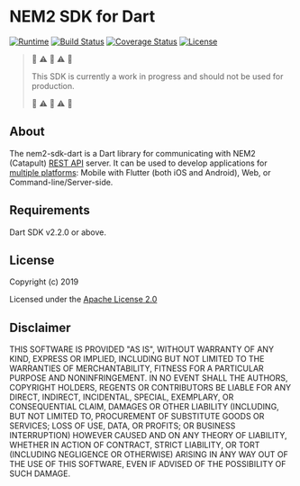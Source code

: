 [comment]: # (Replace variables LANGUAGE_NAME, YEAR, LICENSE_NAME, CONTRIBUTORS, GITHUB_NICKNAME and complete Requirements and Installation sections)

# NEM2 SDK for Dart

[![Runtime](https://img.shields.io/badge/dart-%3E%3D2.2-brightgreen.svg)][dart-version]
[![Build Status](https://api.travis-ci.org/fajarvm/nem2-sdk-dart.svg?branch=dev)][travis-build]
[![Coverage Status](https://coveralls.io/repos/github/fajarvm/nem2-sdk-dart/badge.svg?branch=dev)][coveralls-build]
[![License](https://img.shields.io/badge/License-Apache%202.0-blue.svg)][apache-license]

> :construction: :warning: :rotating_light: :warning: :construction:
> 
> This SDK is currently a work in progress and should not be used for production.
> 
> :construction: :warning: :rotating_light: :warning: :construction:

## About
The nem2-sdk-dart is a Dart library for communicating with NEM2 (Catapult) [REST API][nemtech-api] server. It can be used to develop applications for [multiple platforms][dart-platforms]: Mobile with Flutter (both iOS and Android), Web, or Command-line/Server-side.

## Requirements
Dart SDK v2.2.0 or above.

## License

Copyright (c) 2019

Licensed under the [Apache License 2.0](LICENSE)

## Disclaimer

THIS SOFTWARE IS PROVIDED "AS IS", WITHOUT WARRANTY OF ANY KIND, EXPRESS OR IMPLIED, INCLUDING BUT NOT LIMITED TO THE WARRANTIES OF MERCHANTABILITY, FITNESS FOR A PARTICULAR PURPOSE AND NONINFRINGEMENT. IN NO EVENT SHALL THE AUTHORS, COPYRIGHT HOLDERS, REGENTS OR CONTRIBUTORS BE LIABLE FOR ANY DIRECT, INDIRECT, INCIDENTAL, SPECIAL, EXEMPLARY, OR CONSEQUENTIAL CLAIM, DAMAGES OR OTHER LIABILITY (INCLUDING, BUT NOT LIMITED TO, PROCUREMENT OF SUBSTITUTE GOODS OR SERVICES; LOSS OF USE, DATA, OR PROFITS; OR BUSINESS INTERRUPTION) HOWEVER CAUSED AND ON ANY THEORY OF LIABILITY, WHETHER IN ACTION OF CONTRACT, STRICT LIABILITY, OR TORT (INCLUDING NEGLIGENCE OR OTHERWISE) ARISING IN ANY WAY OUT OF THE USE OF THIS SOFTWARE, EVEN IF ADVISED OF THE POSSIBILITY OF SUCH DAMAGE.

[self]: https://github.com/fajarvm/nem2-sdk-dart
[issues]: https://github.com/fajarvm/nem2-sdk-dart/issues
[sdk-ref]: http://fajarvm.github.io/nem2-sdk-dart

[apache-license]: https://opensource.org/licenses/Apache-2.0
[travis-build]: https://travis-ci.org/fajarvm/nem2-sdk-dart
[coveralls-build]: https://coveralls.io/github/fajarvm/nem2-sdk-dart?branch=dev

[dart-version]: https://api.dartlang.org/stable/2.2.0/index.html
[dart-platforms]: https://www.dartlang.org/guides/platforms
[nemtech-api]: https://nemtech.github.io/api.html
